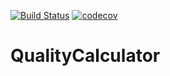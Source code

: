 [![Build Status](https://travis-ci.org/gnuszajecia2/QualityCalculator.svg?branch=master)](https://travis-ci.org/gnuszajecia2/QualityCalculator)
[![codecov](https://codecov.io/gh/jdajda/QualityCalculator/branch/master/graph/badge.svg)](https://codecov.io/gh/jdajda/QualityCalculator) 

# QualityCalculator
